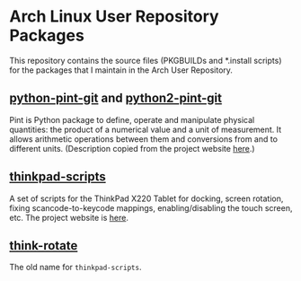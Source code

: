 # Arch Linux User Repository Packages

This repository contains the source files (PKGBUILDs and *.install scripts) for
the packages that I maintain in the Arch User Repository.

## [python-pint-git](https://aur.archlinux.org/packages/python-pint-git) and [python2-pint-git](https://aur.archlinux.org/packages/python2-pint-git)

Pint is Python package to define, operate and manipulate physical quantities:
the product of a numerical value and a unit of measurement. It allows arithmetic
operations between them and conversions from and to different
units. (Description copied from the project website
[here](http://pint.readthedocs.org/en/latest/).)

## [thinkpad-scripts](https://aur.archlinux.org/packages/thinkpad-scripts)

A set of scripts for the ThinkPad X220 Tablet for docking, screen rotation,
fixing scancode-to-keycode mappings, enabling/disabling the touch screen, etc.
The project website is [here](http://martin-ueding.de/en/projects/think-rotate).

## [think-rotate](https://aur.archlinux.org/packages/think-rotate)

The old name for `thinkpad-scripts`.
